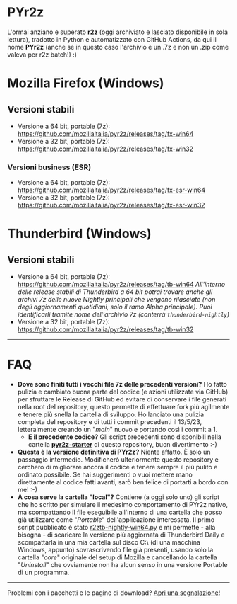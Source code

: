 # PYr2z

L'ormai anziano e superato [**r2z**](https://mozillaitalia.github.io/r2z/) (oggi archiviato e lasciato disponibile in sola lettura), tradotto in Python e automatizzato con GitHub Actions, da qui il nome **PYr2z** (anche se in questo caso l'archivio è un .7z e non un .zip come valeva per r2z batch!) :)

# Mozilla Firefox (Windows)

## Versioni stabili

- Versione a 64 bit, portable (7z): https://github.com/mozillaitalia/pyr2z/releases/tag/fx-win64
- Versione a 32 bit, portable (7z): https://github.com/mozillaitalia/pyr2z/releases/tag/fx-win32

### Versioni business (ESR)

- Versione a 64 bit, portable (7z): https://github.com/mozillaitalia/pyr2z/releases/tag/fx-esr-win64
- Versione a 32 bit, portable (7z): https://github.com/mozillaitalia/pyr2z/releases/tag/fx-esr-win32

# Thunderbird (Windows)

## Versioni stabili

- Versione a 64 bit, portable (7z): https://github.com/mozillaitalia/pyr2z/releases/tag/tb-win64
  *All'interno delle release stabili di Thunderbird a 64 bit potrai trovare anche gli archivi 7z delle nuove Nightly principali che vengono rilasciate (non degli aggiornamenti quotidiani, solo il ramo Alpha principale). Puoi identificarli tramite nome dell'archivio 7z (conterrà `thunderbird-nightly`)*
- Versione a 32 bit, portable (7z): https://github.com/mozillaitalia/pyr2z/releases/tag/tb-win32

------

# FAQ

- **Dove sono finiti tutti i vecchi file 7z delle precedenti versioni?**
  Ho fatto pulizia e cambiato buona parte del codice (e azioni utilizzate via GitHub) per sfruttare le Release di GitHub ed evitare di conservare i file generati nella root del repository, questo permette di effettuare fork più agilmente e tenere più snella la cartella di sviluppo.
  Ho lanciato una pulizia completa del repository e di tutti i commit precedenti il 13/5/23, letteralmente creando un "*main*" nuovo e portando così i commit a 1.
  - **E il precedente codice?**
    Gli script precedenti sono disponibili nella cartella **[pyr2z-starter](https://github.com/mozillaitalia/pyr2z/pyr2z-starter)** di questo repository, buon divertimento :-)
- **Questa è la versione definitiva di PYr2z?**
  Niente affatto.
  È solo un passaggio intermedio. Modificherò ulteriormente questo repository e cercherò di migliorare ancora il codice e tenere sempre il più pulito e ordinato possibile.
  Se hai suggerimenti o vuoi mettere mano direttamente al codice fatti avanti, sarò ben felice di portarti a bordo con me! :-)
- **A cosa serve la cartella "local"?**
  Contiene (a oggi solo uno) gli script che ho scritto per simulare il medesimo comportamento di PYr2z nativo, ma scompattando il file eseguibile all'interno di una cartella che posso già utilizzare come "*Portable*" dell'applicazione interessata.
  Il primo script pubblicato è stato [r2ztb-nightly-win64.py](https://github.com/MozillaItalia/pyr2z/blob/main/local/r2ztb-nightly-win64.py) e mi permette - alla bisogna - di scaricare la versione più aggiornata di Thunderbird Daily e scompattarla in una mia cartella sul disco C:\ (di una macchina Windows, appunto) sovrascrivendo file già presenti, usando solo la cartella "*core*" originale del setup di Mozilla e cancellando la cartella "*Uninstall*" che ovviamente non ha alcun senso in una versione Portable di un programma.

------

Problemi con i pacchetti e le pagine di download? [Apri una segnalazione](https://github.com/MozillaItalia/pyr2z/issues/new/choose)!
